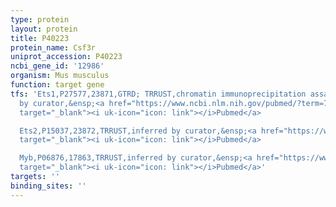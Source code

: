 ```yaml
---
type: protein
layout: protein
title: P40223
protein_name: Csf3r
uniprot_accession: P40223
ncbi_gene_id: '12986'
organism: Mus musculus
function: target gene
tfs: 'Ets1,P27577,23871,GTRD; TRRUST,chromatin immunoprecipitation assay; inferred
  by curator,&ensp;<a href="https://www.ncbi.nlm.nih.gov/pubmed/?term=7964503%5Buid%5D"
  target="_blank"><i uk-icon="icon: link"></i>Pubmed</a>

  Ets2,P15037,23872,TRRUST,inferred by curator,&ensp;<a href="https://www.ncbi.nlm.nih.gov/pubmed/?term=7964503%5Buid%5D"
  target="_blank"><i uk-icon="icon: link"></i>Pubmed</a>

  Myb,P06876,17863,TRRUST,inferred by curator,&ensp;<a href="https://www.ncbi.nlm.nih.gov/pubmed/?term=7964503%5Buid%5D"
  target="_blank"><i uk-icon="icon: link"></i>Pubmed</a>'
targets: ''
binding_sites: ''
---
```

